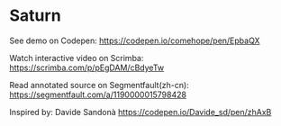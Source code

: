 # Saturn

See demo on Codepen: https://codepen.io/comehope/pen/EpbaQX

Watch interactive video on Scrimba: https://scrimba.com/p/pEgDAM/cBdyeTw

Read annotated source on Segmentfault(zh-cn): https://segmentfault.com/a/1190000015798428

Inspired by: Davide Sandonà https://codepen.io/Davide_sd/pen/zhAxB
